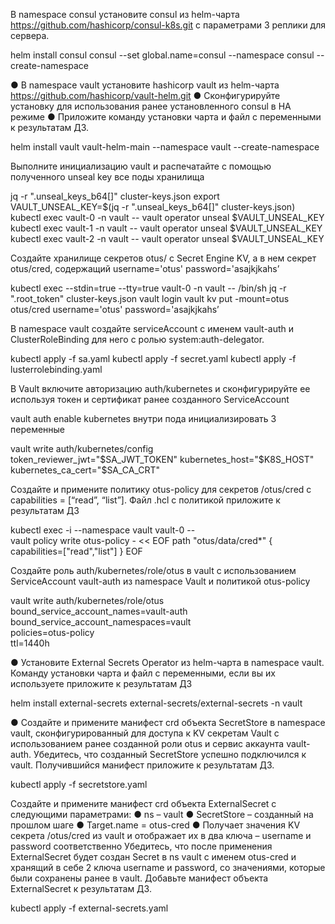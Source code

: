В namespace consul установите consul из helm-чарта
https://github.com/hashicorp/consul-k8s.git с параметрами 3
реплики для сервера.


helm install consul consul  --set global.name=consul    --namespace  consul  --create-namespace


● В namespace vault установите hashicorp vault из helm-чарта
https://github.com/hashicorp/vault-helm.git
● Сконфигурируйте установку для использования ранее
установленного consul в HA режиме
● Приложите команду установки чарта и файл с переменными
к результатам ДЗ.



helm install  vault  vault-helm-main   --namespace  vault   --create-namespace


Выполните инициализацию vault и распечатайте с помощью
полученного unseal key все поды хранилища

jq -r ".unseal_keys_b64[]" cluster-keys.json
export VAULT_UNSEAL_KEY=$(jq -r ".unseal_keys_b64[]" cluster-keys.json)
kubectl exec vault-0 -n vault -- vault operator unseal $VAULT_UNSEAL_KEY
kubectl exec vault-1 -n vault -- vault operator unseal $VAULT_UNSEAL_KEY
kubectl exec vault-2 -n vault -- vault operator unseal $VAULT_UNSEAL_KEY



Создайте хранилище секретов otus/ с Secret Engine KV, а в нем
секрет otus/cred, содержащий username='otus' password='asajkjkahs’

kubectl exec --stdin=true --tty=true vault-0 -n  vault -- /bin/sh
jq -r ".root_token" cluster-keys.json
vault login
vault kv put -mount=otus otus/cred   username='otus' password='asajkjkahs’


В namespace vault создайте serviceAccount с именем vault-auth и
ClusterRoleBinding для него с ролью system:auth-delegator.

kubectl apply -f sa.yaml
kubectl apply -f secret.yaml
kubectl apply -f lusterrolebinding.yaml

В Vault включите авторизацию auth/kubernetes и сконфигурируйте
ее используя токен и сертификат ранее созданного ServiceAccount

 vault auth enable kubernetes
внутри пода инициализировать 3 переменные 

vault write auth/kubernetes/config      
      token_reviewer_jwt="$SA_JWT_TOKEN" 
      kubernetes_host="$K8S_HOST" 
      kubernetes_ca_cert="$SA_CA_CRT"

 
Создайте и примените политику otus-policy для секретов /otus/cred
с capabilities = [“read”, “list”]. Файл .hcl с политикой приложите к
результатам ДЗ

kubectl exec -i --namespace vault  vault-0 -- \
  vault policy write otus-policy - << EOF
    path "otus/data/cred*" {
        capabilities=["read","list"]
    }
EOF




Создайте роль auth/kubernetes/role/otus в vault с использованием
ServiceAccount vault-auth из namespace Vault и политикой
otus-policy

vault write  auth/kubernetes/role/otus \
   bound_service_account_names=vault-auth \
   bound_service_account_namespaces=vault \
   policies=otus-policy \
   ttl=1440h


● Установите External Secrets Operator из helm-чарта в namespace
vault. Команду установки чарта и файл с переменными, если вы их
используете приложите к результатам ДЗ


helm install external-secrets    external-secrets/external-secrets    -n vault



● Создайте и примените манифест crd объекта SecretStore в
namespace vault, сконфигурированный для доступа к KV секретам
Vault с использованием ранее созданной роли otus и сервис
аккаунта vault-auth. Убедитесь, что созданный SecretStore успешно
подключился к vault. Получившийся манифест приложите к
результатам ДЗ.


kubectl apply -f secretstore.yaml




Создайте и примените манифест crd объекта ExternalSecret с
следующими параметрами:
● ns – vault
● SecretStore – созданный на прошлом шаге
● Target.name = otus-cred
● Получает значения KV секрета /otus/cred из vault и
отображает их в два ключа – username и password
соответственно
Убедитесь, что после применения ExternalSecret будет создан
Secret в ns vault с именем otus-cred и хранящий в себе 2 ключа
username и password, со значениями, которые были сохранены
ранее в vault. Добавьте манифест объекта ExternalSecret к
результатам ДЗ.


kubectl apply -f external-secrets.yaml






